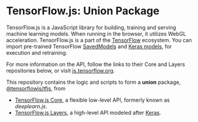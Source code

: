 # TensorFlow.js: Union Package

TensorFlow.js is a JavaScript library for building, training and serving
machine learning models. When running in the browser, it utilizes WebGL
acceleration. TensorFlow.js is a part of the
[TensorFlow](https://www.tensorflow.org) ecosystem.
You can import pre-trained TensorFlow
[SavedModels](https://www.tensorflow.org/programmers_guide/saved_model) and
[Keras models](https://keras.io/getting-started/faq/#how-can-i-save-a-keras-model),
for execution and retraining.

For more information on the API, follow the links to their Core and Layers
repositories below, or visit [js.tensorflow.org](https://js.tensorflow.org).

This repository contains the logic and scripts to form a **union** package,
[@tensorflowjs/tfjs](https://www.npmjs.com/package/@tensorflow/tfjs), from

- [TensorFlow.js Core](https://github.com/tensorflow/tfjs-core),
  a flexible low-level API, formerly known as *deeplearn.js*.
- [TensorFlow.js Layers](https://github.com/tensorflow/tfjs-layers),
  a high-level API modeled after [Keras](https://keras.io/).
